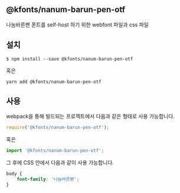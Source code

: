
@kfonts/nanum-barun-pen-otf
---------------------

나눔바른펜 폰트를 self-host 하기 위한 webfont 파일과 css 파일

설치
----

```
$ npm install --save @kfonts/nanum-barun-pen-otf
```

혹은

```
yarn add @kfonts/nanum-barun-pen-otf
```

사용
----

webpack을 통해 빌드되는 프로젝트에서 다음과 같은 형태로 사용 가능합니다.

```js
require('@kfonts/nanum-barun-pen-otf');
```

혹은

```js
import '@kfonts/nanum-barun-pen-otf';
```

그 후에 CSS 안에서 다음과 같이 사용 가능합니다.

```css
body {
    font-family: '나눔바른펜';
}
```

